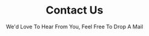 ---
templateKey: 'contact-page'
title: Contact Us
subtitle: We'd Love To Hear From You, Feel Free To Drop A Mail
meta_title: ACC | Contact
meta_description: >-
 Cum sociis natoque penatibus et magnis dis parturient montes, nascetur ridiculus mus. Aenean 
contacts:
  - email: tbennettgreen@gmail.com
    name: Tom Green
    title: Pastor
  - email: stefan.kenyon@gmail.com
    name: Stefan Kenyon
    title: Administrator
---